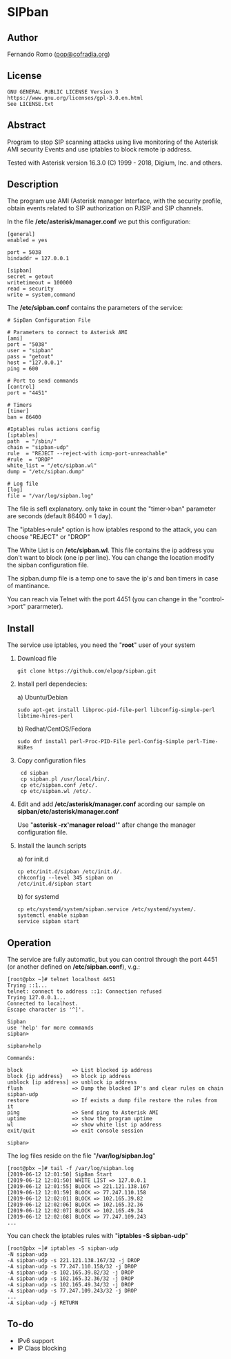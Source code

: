 # SIPban

## Author

   Fernando Romo (pop@cofradia.org)

## License
     
    GNU GENERAL PUBLIC LICENSE Version 3
    https://www.gnu.org/licenses/gpl-3.0.en.html
    See LICENSE.txt
    
## Abstract

   Program to stop SIP scanning attacks using live monitoring of the Asterisk AMI security Events and use iptables to block remote ip address.

   Tested with Asterisk version 16.3.0 (C) 1999 - 2018, Digium, Inc. and others.

## Description

The program use AMI (Asterisk manager Interface, with the security profile, obtain events related to SIP authorization on PJSIP and SIP channels.

In the file **/etc/asterisk/manager.conf** we put this configuration:

```
[general]
enabled = yes

port = 5038
bindaddr = 127.0.0.1

[sipban]
secret = getout
writetimeout = 100000
read = security
write = system,command
```

The **/etc/sipban.conf** contains the parameters of the service:

```   
# SipBan Configuration File

# Parameters to connect to Asterisk AMI
[ami]
port = "5038"
user = "sipban"
pass = "getout"
host = "127.0.0.1"
ping = 600

# Port to send commands
[control]
port = "4451"

# Timers
[timer]
ban = 86400

#Iptables rules actions config
[iptables]
path  = "/sbin/"
chain = "sipban-udp"
rule  = "REJECT --reject-with icmp-port-unreachable"
#rule  = "DROP"
white_list = "/etc/sipban.wl"
dump = "/etc/sipban.dump"

# Log file
[log]
file = "/var/log/sipban.log"
```
The file is sefl explanatory. only take in count the "timer->ban" parameter are seconds (default 86400 = 1 day).
   
The "iptables->rule" option is how iptables respond to the attack, you can choose "REJECT" or "DROP"
   
The White List is on **/etc/sipban.wl**. This file contains the ip address you don't want to block (one ip per line). You can change the location modify the sipban configuration file.
   
The sipban.dump file is a temp one to save the ip's and ban timers in case of mantinance.
   
You can reach via Telnet with the port 4451 (you can change in the "control->port" pararmeter).
    
## Install
   
The service use iptables, you need the "**root**" user of your system

1. Download file
  
    ```
    git clone https://github.com/elpop/sipban.git
    ```  

2. Install perl dependecies:
         
    a) Ubuntu/Debian
         
    ```
    sudo apt-get install libproc-pid-file-perl libconfig-simple-perl libtime-hires-perl
    ```
         
    b) Redhat/CentOS/Fedora
    
    ```     
    sudo dnf install perl-Proc-PID-File perl-Config-Simple perl-Time-HiRes
    ```
         
3. Copy configuration files

    ```      
     cd sipban
     cp sipban.pl /usr/local/bin/.
     cp etc/sipban.conf /etc/.
     cp etc/sipban.wl /etc/.
    ```
    
4. Edit and add **/etc/asterisk/manager.conf** acording our sample on **sipban/etc/asterisk/manager.conf**
         
    Use "**asterisk -rx'manager reload'**" after change the manager configuration file.
         
5. Install the launch scripts
      
    a) for init.d 
    
    ```     
    cp etc/init.d/sipban /etc/init.d/.
    chkconfig --level 345 sipban on
    /etc/init.d/sipban start
    ```
                    
    b) for systemd
    
    ```     
    cp etc/systemd/system/sipban.service /etc/systemd/system/.
    systemctl enable sipban
    service sipban start
    ```
        
## Operation

The service are fully automatic, but you can control through the port 4451 (or another defined on **/etc/sipban.conf**), v.g.:
   
```   
[root@pbx ~]# telnet localhost 4451
Trying ::1...
telnet: connect to address ::1: Connection refused
Trying 127.0.0.1...
Connected to localhost.
Escape character is '^]'.
    
Sipban
use 'help' for more commands
sipban>
 
sipban>help
    
Commands:
    
block                => List blocked ip address
block {ip address}   => block ip address
unblock [ip address] => unblock ip address
flush                => Dump the blocked IP's and clear rules on chain sipban-udp
restore              => If exists a dump file restore the rules from it
ping                 => Send ping to Asterisk AMI
uptime               => show the program uptime
wl                   => show white list ip address
exit/quit            => exit console session
    
sipban>
```
    
The log files reside on the file "**/var/log/sipban.log**"
   
```
[root@pbx ~]# tail -f /var/log/sipban.log 
[2019-06-12 12:01:50] SipBan Start
[2019-06-12 12:01:50] WHITE LIST => 127.0.0.1
[2019-06-12 12:01:55] BLOCK => 221.121.138.167
[2019-06-12 12:01:59] BLOCK => 77.247.110.158
[2019-06-12 12:02:01] BLOCK => 102.165.39.82
[2019-06-12 12:02:06] BLOCK => 102.165.32.36
[2019-06-12 12:02:07] BLOCK => 102.165.49.34
[2019-06-12 12:02:08] BLOCK => 77.247.109.243
...   
```

You can check the iptables rules with "**iptables -S sipban-udp**"
   
```
[root@pbx ~]# iptables -S sipban-udp
-N sipban-udp
-A sipban-udp -s 221.121.138.167/32 -j DROP 
-A sipban-udp -s 77.247.110.158/32 -j DROP 
-A sipban-udp -s 102.165.39.82/32 -j DROP 
-A sipban-udp -s 102.165.32.36/32 -j DROP 
-A sipban-udp -s 102.165.49.34/32 -j DROP 
-A sipban-udp -s 77.247.109.243/32 -j DROP 
...
-A sipban-udp -j RETURN 
```

## To-do

   - IPv6 support
   - IP Class blocking

